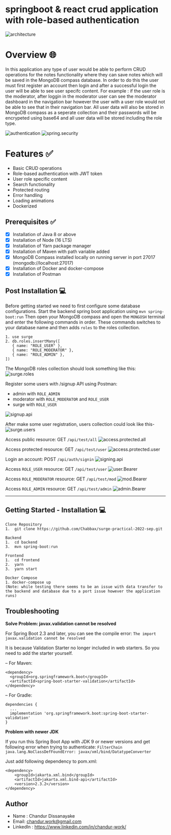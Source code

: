 # springboot & react crud application with role-based authentication 

![architecture](images/architecture.png)

# Overview :globe_with_meridians:
In this application any type of user would be able to perform CRUD operations for the notes functionality where they can save notes which will be saved in the MongoDB compass database. In order to do this the user must first register an account then login and after a successful login the user will be able to see user specifc content. For example : if the user role is the moderator, after loggin in the moderator user can see the moderator dashboard in the navigation bar however the user with a user role would not be able to see that in their navigation bar. All user data will also be stored in MongoDB compass as a seperate collection and their passwords will be encrypeted using base64 and all user data will be stored including the role type.

![authentication](images/authentication.png)
![spring.security](images/spring.security.jpg)

# Features :white_check_mark:
- Basic CRUD operations
- Role-based authentication with JWT token
- User role specific content
- Search functionality
- Protected routing
- Error handling
- Loading animations
- Dockerized 

## Prerequisites :white_check_mark:
- [x] Installation of Java 8 or above
- [x] Installation of Node (16 LTS)
- [x] Installation of Yarn package manager
- [x] Installation of Maven with path variable added
- [x] MongoDB Compass installed locally on running server in port 27017 (mongodb://localhost:27017)
- [x] Installation of Docker and docker-compose
- [x] Installation of Postman

## Post Installation :computer:
Before getting started we need to first configure some database configurations. Start the backend spring boot application using `mvn spring-boot:run`
Then open your MongoDB compass and open the `MONGOSH` terminal and enter the following commands in order. These commands switches to your database name and then adds `roles` to the roles collection.

```
1. use surge
2. db.roles.insertMany([
   { name: "ROLE_USER" },
   { name: "ROLE_MODERATOR" },
   { name: "ROLE_ADMIN" },
])
``` 

The MongoDB roles collection should look something like this:
![surge.roles](images/surge.roles.png)


Register some users with /signup API using Postman:

- admin with `ROLE_ADMIN`
- moderator with `ROLE_MODERATOR` and `ROLE_USER`
- surge with `ROLE_USER`

![signup.api](images/signup.api.png)


After make some user registration, users collection could look like this-
![surge.users](images/surge.users.png)


Access public resource: GET `/api/test/all`
![access.protected.all](images/access.protected.all.png)


Access protected resource: GET `/api/test/user`
![access.protected.user](images/access.protected.user.png)


Login an account: POST `/api/auth/signin`
![signing.api](images/signing.api.png)


Access `ROLE_USER` resource: GET `/api/test/user`
![user.Bearer](images/user.Bearer.png)


Access `ROLE_MODERATOR` resource: GET `/api/test/mod`
![mod.Bearer](images/mod.Bearer.png)


Access `ROLE_ADMIN` resource: GET `/api/test/admin`
![admin.Bearer](images/admin.Bearer.png)


---
## Getting Started - Installation :computer:

```
Clone Repository
1.  git clone https://github.com/Chabbax/surge-practical-2022-sep.git

Backend
1.  cd backend
3.  mvn spring-boot:run

Frontend
1.  cd frontend
2.  yarn
3.  yarn start

Docker Compose
1. docker-compose up
(Note: while testing there seems to be an issue with data transfer to the backend and database due to a port issue however the application runs)
```


## Troubleshooting

**Solve Problem: javax.validation cannot be resolved**

For Spring Boot 2.3 and later, you can see the compile error:
`The import javax.validation cannot be resolved`

It is because Validation Starter no longer included in web starters. So you need to add the starter yourself.

– For Maven:
```
<dependency>
  <groupId>org.springframework.boot</groupId>
  <artifactId>spring-boot-starter-validation</artifactId>
</dependency>
```
– For Gradle:
```
dependencies {
  ...
  implementation 'org.springframework.boot:spring-boot-starter-validation'
}
```


**Problem with newer JDK**

If you run this Spring Boot App with JDK 9 or newer versions and get following error when trying to authenticate:
`FilterChain java.lang.NoClassDefFoundError: javax/xml/bind/DatatypeConverter`

Just add following dependency to pom.xml:
```
<dependency>
    <groupId>jakarta.xml.bind</groupId>
    <artifactId>jakarta.xml.bind-api</artifactId>
    <version>2.3.2</version>
</dependency>
```


## Author

- Name : Chandur Dissanayake
- Email: chandur.work@gmail.com
- LinkedIn : https://www.linkedin.com/in/chandur-work/

